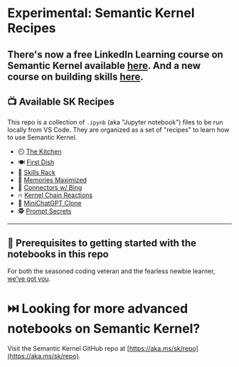 # Experimental: Semantic Kernel Recipes

There's now a free LinkedIn Learning course on Semantic Kernel available [here](https://aka.ms/sk/li/introducing-semantic-kernel). And a new course on building skills [here](https://aka.ms/sk/li/building-skills). 
---

## 📺 Available SK Recipes

This repo is a collection of `.ipynb` (aka "Jupyter notebook") files to be run locally from VS Code. They are organized as a set of "recipes" to learn how to use Semantic Kernel.

* ⏲️ [The Kitchen](e1-kitchen-entrance/notebook.ipynb)
* 🍽️ [First Dish](e2-first-dish/notebook.ipynb)
* 🧂 [Skills Rack](e3-skills-rack/notebook.ipynb)
* 🥑 [Memories Maximized](e4-memories/notebook.ipynb)
* 🍋 [Connectors w/ Bing](e5-connectors/notebook.ipynb)
* 🔥 [Kernel Chain Reactions](e6-design-chain/notebook.ipynb)
* 💬 [MiniChatGPT Clone](e7-bonus-chat/notebook.ipynb)
* 🕵️ [Prompt Secrets](e8-bonus-prompts/notebook.ipynb)

---


## 🏁 Prerequisites to getting started with the notebooks in this repo

For both the seasoned coding veteran and the fearless newbie learner, [we've got you](PREREQS.md).

# ⏭️ Looking for more advanced notebooks on Semantic Kernel?

Visit the Semantic Kernel GitHub repo at [https://aka.ms/sk/repo](https://aka.ms/sk/repo).
